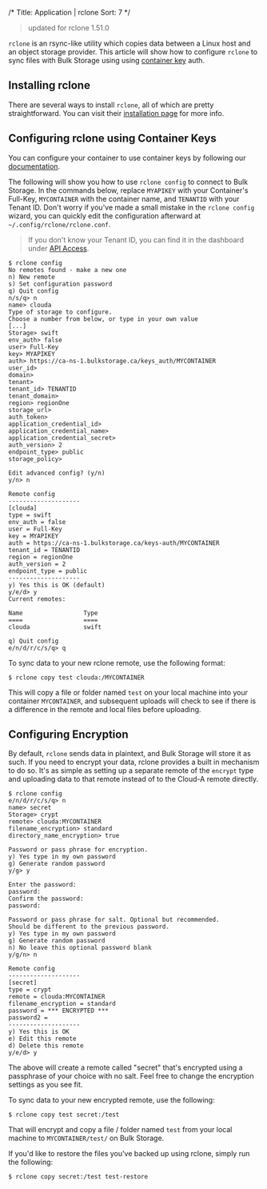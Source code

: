 /*
Title: Application | rclone
Sort: 7
*/

> updated for rclone 1.51.0

`rclone` is an rsync-like utility which copies data between a Linux host and 
an object storage provider. This article will show how to configure `rclone` 
to sync files with Bulk Storage using using [container key](/bulk-storage/container-keys) auth.

## Installing rclone

There are several ways to install `rclone`, all of which are pretty 
straightforward. You can visit their [installation page](https://rclone.org/install/)
for more info.

## Configuring rclone using Container Keys

You can configure your container to use container keys by following our 
[documentation](/bulk-storage/container-keys).

The following will show you how to use `rclone config` to connect to Bulk 
Storage. In the commands below, replace `MYAPIKEY` with your Container's Full-Key,
`MYCONTAINER` with the container name, and `TENANTID` with your Tenant ID.
Don't worry if you've made a small mistake in the `rclone config` wizard, you
can quickly edit the configuration afterward at `~/.config/rclone/rclone.conf`.

> If you don't know your Tenant ID, you can find it in the
> dashboard under [API Access](https://dash.clouda.ca/project/api_access/).


```asciidoc
$ rclone config
No remotes found - make a new one
n) New remote
s) Set configuration password
q) Quit config
n/s/q> n
name> clouda
Type of storage to configure.
Choose a number from below, or type in your own value
[...]
Storage> swift
env_auth> false
user> Full-Key
key> MYAPIKEY
auth> https://ca-ns-1.bulkstorage.ca/keys_auth/MYCONTAINER
user_id>
domain>
tenant>
tenant_id> TENANTID
tenant_domain>
region> regionOne
storage_url>
auth_token>
application_credential_id>
application_credential_name>
application_credential_secret>
auth_version> 2
endpoint_type> public
storage_policy>

Edit advanced config? (y/n)
y/n> n

Remote config
--------------------
[clouda]
type = swift
env_auth = false
user = Full-Key
key = MYAPIKEY
auth = https://ca-ns-1.bulkstorage.ca/keys-auth/MYCONTAINER
tenant_id = TENANTID
region = regionOne
auth_version = 2
endpoint_type = public
--------------------
y) Yes this is OK (default)
y/e/d> y
Current remotes:

Name                 Type
====                 ====
clouda               swift

q) Quit config
e/n/d/r/c/s/q> q
```

To sync data to your new rclone remote, use the following format:

```asciidoc
$ rclone copy test clouda:/MYCONTAINER
```

This will copy a file or folder named `test` on your local machine into your
container `MYCONTAINER`, and subsequent uploads will check to see if there
is a difference in the remote and local files before uploading.

## Configuring Encryption

By default, `rclone` sends data in plaintext, and Bulk Storage will store it as such. If you need to encrypt your data,
 rclone provides a built in mechanism to do so. It's as simple as setting up a separate remote of the `encrypt` type and
uploading data to that remote instead of to the Cloud-A remote directly.

```asciidoc
$ rclone config
e/n/d/r/c/s/q> n
name> secret
Storage> crypt
remote> clouda:MYCONTAINER
filename_encryption> standard
directory_name_encryption> true

Password or pass phrase for encryption.
y) Yes type in my own password
g) Generate random password
y/g> y

Enter the password:
password:
Confirm the password:
password:

Password or pass phrase for salt. Optional but recommended.
Should be different to the previous password.
y) Yes type in my own password
g) Generate random password
n) No leave this optional password blank
y/g/n> n

Remote config
--------------------
[secret]
type = crypt
remote = clouda:MYCONTAINER
filename_encryption = standard
password = *** ENCRYPTED ***
password2 =
--------------------
y) Yes this is OK
e) Edit this remote
d) Delete this remote
y/e/d> y
```

The above will create a remote called "secret" that's encrypted using a 
passphrase of your choice with no salt. Feel free to change the encryption 
settings as you see fit.

To sync data to your new encrypted remote, use the following:

```asciidoc
$ rclone copy test secret:/test
```

That will encrypt and copy a file / folder named `test` from your local 
machine to `MYCONTAINER/test/` on Bulk Storage.

If you'd like to restore the files you've backed up using rclone, simply run
the following:

```asciidoc
$ rclone copy secret:/test test-restore
```

